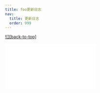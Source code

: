 ```yaml
---
title: foo更新日志
nav:
  title: 更新日志
  order: 999
---
```


[![][back-to-top]](#readme-top)

<embed src="../../packages/foo/CHANGELOG.md"></embed>
